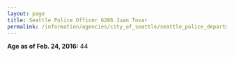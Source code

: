 ```yaml
---
layout: page
title: Seattle Police Officer 6286 Juan Tovar
permalink: /information/agencies/city_of_seattle/seattle_police_department/copbook/6286/
---
```


**Age as of Feb. 24, 2016:** 44
